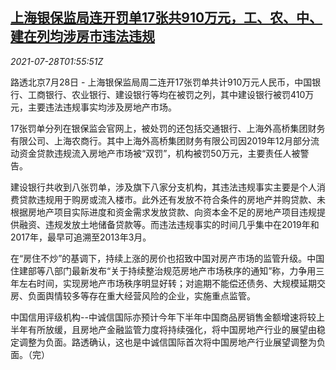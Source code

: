 <!--1627437662000-->
[上海银保监局连开罚单17张共910万元，工、农、中、建在列均涉房市违法违规](https://cn.reuters.com/article/shanghai-banks-property-violations-0728-idCNKBS2EY040)
------

<div><i>2021-07-28T01:55:51Z</i></div><p>路透北京7月28日 - 上海银保监局周二连开17张罚单共计910万元人民币，中国银行、工商银行、农业银行、建设银行等均在被罚之列，其中建设银行被罚410万元，主要违法违规事实均涉及房地产市场。</p><p>17张罚单分列在银保监会官网上，被处罚的还包括交通银行、上海外高桥集团财务有限公司、上海农商行。其中上海外高桥集团财务有限公司因2019年12月部分流动资金贷款违规流入房地产市场被“双罚”，机构被罚50万元，主要责任人被警告。</p><p>建设银行共收到八张罚单，涉及旗下八家分支机构，其违法违规事实主要是个人消费贷款违规用于购房或流入楼市。此外还有发放不符合条件的房地产并购贷款、未根据房地产项目实际进度和资金需求发放贷款、向资本金不足的房地产项目违规提供融资、违规发放土地储备贷款等。而违法违规事实的时间几乎集中在2019年和2017年，最早可追溯至2013年3月。</p><p>在“房住不炒”的基调下，持续上涨的房价也招致中国对房产市场的监管升级。中国住建部等八部门最新发布“关于持续整治规范房地产市场秩序的通知”称，力争用三年左右时间，实现房地产市场秩序明显好转；对逾期不能偿还债务、大规模延期交房、负面舆情较多等存在重大经营风险的企业，实施重点监管。</p><p>中国信用评级机构--中诚信国际亦预计今年下半年中国商品房销售金额增速将较上半年有所放缓，且房地产金融监管力度将持续强化，将中国房地产行业的展望由稳定调整为负面。路透确认，这也是中诚信国际首次将中国房地产行业展望调整为负面。（完）</p>
